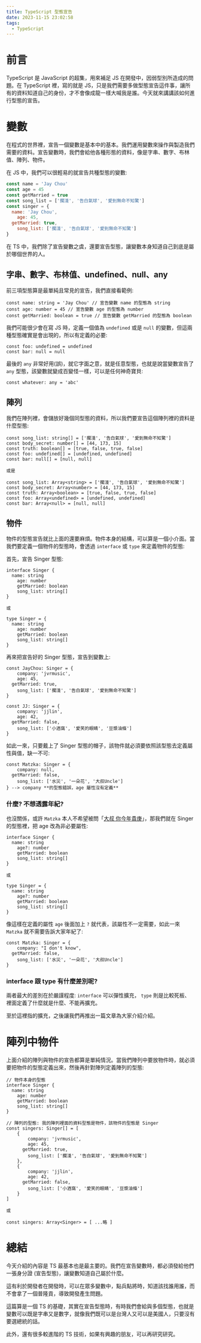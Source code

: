 ```yaml
---
title: TypeScript 型態宣告
date: 2023-11-15 23:02:58
tags:
  - TypeScript
---
```

# 前言

TypeScript 是 JavaScript 的超集，用來補足 JS 在開發中，因弱型別所造成的問題。在 TypeScript 裡，寫的就是 JS，只是我們需要多做型態宣告這件事，讓所有的資料知道自己的身份，才不會像成龍一樣大喊我是誰。今天就來講講該如何進行型態的宣告。

# 變數

在程式的世界裡，宣告一個變數是基本中的基本。我們運用變數來操作與製造我們需要的資料。宣告變數時，我們會給他各種形態的資料，像是字串、數字、布林值、陣列、物件。

在 JS 中，我們可以很輕易的就宣告共種型態的變數:

<!--more-->

```jsx
const name = 'Jay Chou'
const age = 45
const getMarried = true
const song_list = ['擱淺', '告白氣球', '愛到無命不知驚']
const singer = {
  name: 'Jay Chou',
	age: 45,
  getMarried: true,
	song_list: ['擱淺', '告白氣球', '愛到無命不知驚']
}
```

在 TS 中，我們除了宣告變數之虞，還要宣告型態，讓變數本身知道自己到底是屬於哪個世界的人。

## 字串、數字、布林值、undefined、null、any

前三項型態算是最單純且常見的宣告，我們直接看範例:

```tsx
const name: string = 'Jay Chou' // 宣告變數 name 的型態為 string
const age: number = 45 // 宣告變數 age 的型態為 number
const getMarried: boolean = true // 宣告變數 getMarried 的型態為 boolean
```

我們可能很少會在寫 JS 時，定義一個值為 `undefined` 或是 `null` 的變數，但這兩種型態確實是會出現的，所以有定義的必要:

```tsx
const foo: undefined = undefined
const bar: null = null
```

最後的 `any` 非常好用(誤)，就它字面之意，就是任意型態，也就是說當變數宣告了 `any` 型態，該變數就變成百變怪一樣，可以是任何神奇寶貝:

```tsx
const whatever: any = 'abc'
```

## 陣列

我們在陣列裡，會儲放好幾個同型態的資料，所以我們要宣告這個陣列裡的資料是什麼型態:

```tsx
const song_list: string[] = ['擱淺', '告白氣球', '愛到無命不知驚']
const body_secret: number[] = [44, 173, 15]
const truth: boolean[] = [true, false, true, false]
const foo: undefined[] = [undefined, undefined]
const bar: null[] = [null, null]

或是

const song_list: Array<string> = ['擱淺', '告白氣球', '愛到無命不知驚']
const body_secret: Array<number> = [44, 173, 15]
const truth: Array<boolean> = [true, false, true, false]
const foo: Array<undefined> = [undefined, undefined]
const bar: Array<null> = [null, null]
```

## 物件

物件的型態宣告就比上面的還要麻煩。物件本身的結構，可以算是一個小介面。當我們要定義一個物件的型態時，會透過 `interface` 或 `type` 來定義物件的型態:

首先，宣告 Singer 型態:

```tsx
interface Singer {
  name: string
	age: number
	getMarried: boolean
	song_list: string[]
}

或

type Singer = {
  name: string
	age: number
	getMarried: boolean
	song_list: string[]
}
```

再來把宣告好的 Singer 型態，宣告到變數上:

```tsx
const JayChou: Singer = {
	company: 'jvrmusic',
	age: 45,
  getMarried: true,
	song_list: ['擱淺', '告白氣球', '愛到無命不知驚']
}

const JJ: Singer = {
	company: 'jjlin',
	age: 42,
  getMarried: false,
	song_list: ['小酒窩', '愛笑的眼睛', '豆漿油條']
}
```

如此一來，只要戴上了 Singer 型態的帽子，該物件就必須要依照該型態去定義屬性與值，缺一不可:

```tsx
const Matzka: Singer = {
	company: null,
  getMarried: false,
	song_list: ['水災', '一朵花', '大叔Uncle']
} --> company **的型態錯誤，age 屬性沒有定義**
```

### 什麼? 不想透露年紀?

也沒關係，或許 `Matzka` 本人不希望被問「[大叔 你今年貴庚](https://www.youtube.com/watch?v=FVAsGIj5ccY)」，那我們就在 Singer 的型態裡，把 age 改為非必要屬性:

```tsx
interface Singer {
  name: string
	age?: number
	getMarried: boolean
	song_list: string[]
}

或

type Singer = {
  name: string
	age?: number
	getMarried: boolean
	song_list: string[]
}
```

像這樣在定義的屬性 `age` 後面加上 `?` 就代表，該屬性不一定需要，如此一來 `Matzka` 就不需要告訴大家年紀了:

```tsx
const Matzka: Singer = {
	company: "I don't know",
  getMarried: false,
	song_list: ['水災', '一朵花', '大叔Uncle']
}
```

### interface 跟 type 有什麼差別呢?

兩者最大的差別在於嚴謹程度: `interface` 可以彈性擴充， `type` 則是比較死板、裡面定義了什麼就是什麼、不能再擴充。

至於這裡指的擴充，之後讓我們再推出一篇文章為大家介紹介紹。

# 陣列中物件

上面介紹的陣列與物件的宣告都算是單純情況。當我們陣列中要放物件時，就必須要把物件的型態定義出來，然後再針對陣列定義陣列的型態:

```tsx
// 物件本身的型態
interface Singer {
  name: string
	age: number
	getMarried: boolean
	song_list: string[]
}

// 陣列的型態: 我的陣列裡面的資料型態是物件，該物件的型態是 Singer
const singers: Singer[] = [
	{
		company: 'jvrmusic',
		age: 45,
	  getMarried: true,
		song_list: ['擱淺', '告白氣球', '愛到無命不知驚']
	},
	{
		company: 'jjlin',
		age: 42,
	  getMarried: false,
		song_list: ['小酒窩', '愛笑的眼睛', '豆漿油條']
	}
]

或

const singers: Array<Singer> = [ ...略 ] 
```

# 總結

今天介紹的內容是 TS 最基本也是最主要的。我們在宣告變數時，都必須發給他們一張身分證 (宣告型態)，讓變數知道自己屬於什麼。

這有利於開發者在開發時，可以在眾多變數中，點兵點將時，知道該找誰用誰，而不會拿了一個普隆貢，導致開發產生問題。

這篇算是一個 TS 的基礎，其實在宣告型態時，有時我們會給與多個型態，也就是變數可以既是字串又是數字，就像我們既可以是台灣人又可以是美國人，只要沒有要選總統的話。

此外，還有很多較進階的 TS 技術，如果有興趣的朋友，可以再研究研究。